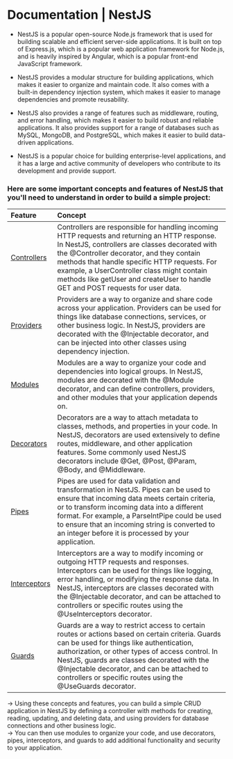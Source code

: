# Documentation | NestJS

- NestJS is a popular open-source Node.js framework that is used for building scalable and efficient server-side applications. It is built on top of Express.js, which is a popular web application framework for Node.js, and is heavily inspired by Angular, which is a popular front-end JavaScript framework.

- NestJS provides a modular structure for building applications, which makes it easier to organize and maintain code. It also comes with a built-in dependency injection system, which makes it easier to manage dependencies and promote reusability.

- NestJS also provides a range of features such as middleware, routing, and error handling, which makes it easier to build robust and reliable applications. It also provides support for a range of databases such as MySQL, MongoDB, and PostgreSQL, which makes it easier to build data-driven applications.

- NestJS is a popular choice for building enterprise-level applications, and it has a large and active community of developers who contribute to its development and provide support.

### Here are some important concepts and features of NestJS that you'll need to understand in order to build a simple project:

| Feature                                                                           | Concept                                                                                                                                                                                                                                                                                                                                                                        |
| :-------------------------------------------------------------------------------- | :----------------------------------------------------------------------------------------------------------------------------------------------------------------------------------------------------------------------------------------------------------------------------------------------------------------------------------------------------------------------------- |
| [Controllers](https://github.com/shounoop/my-nestjs/tree/main/docs/controllers)   | Controllers are responsible for handling incoming HTTP requests and returning an HTTP response. In NestJS, controllers are classes decorated with the @Controller decorator, and they contain methods that handle specific HTTP requests. For example, a UserController class might contain methods like getUser and createUser to handle GET and POST requests for user data. |
| [Providers](https://github.com/shounoop/my-nestjs/tree/main/docs/providers)       | Providers are a way to organize and share code across your application. Providers can be used for things like database connections, services, or other business logic. In NestJS, providers are decorated with the @Injectable decorator, and can be injected into other classes using dependency injection.                                                                   |
| [Modules](https://github.com/shounoop/my-nestjs/tree/main/docs/modules)           | Modules are a way to organize your code and dependencies into logical groups. In NestJS, modules are decorated with the @Module decorator, and can define controllers, providers, and other modules that your application depends on.                                                                                                                                          |
| [Decorators](https://github.com/shounoop/my-nestjs/tree/main/docs/decorators)     | Decorators are a way to attach metadata to classes, methods, and properties in your code. In NestJS, decorators are used extensively to define routes, middleware, and other application features. Some commonly used NestJS decorators include @Get, @Post, @Param, @Body, and @Middleware.                                                                                   |
| [Pipes](https://github.com/shounoop/my-nestjs/tree/main/docs/pipes)               | Pipes are used for data validation and transformation in NestJS. Pipes can be used to ensure that incoming data meets certain criteria, or to transform incoming data into a different format. For example, a ParseIntPipe could be used to ensure that an incoming string is converted to an integer before it is processed by your application.                              |
| [Interceptors](https://github.com/shounoop/my-nestjs/tree/main/docs/interceptors) | Interceptors are a way to modify incoming or outgoing HTTP requests and responses. Interceptors can be used for things like logging, error handling, or modifying the response data. In NestJS, interceptors are classes decorated with the @Injectable decorator, and can be attached to controllers or specific routes using the @UseInterceptors decorator.                 |
| [Guards](https://github.com/shounoop/my-nestjs/tree/main/docs/guards)             | Guards are a way to restrict access to certain routes or actions based on certain criteria. Guards can be used for things like authentication, authorization, or other types of access control. In NestJS, guards are classes decorated with the @Injectable decorator, and can be attached to controllers or specific routes using the @UseGuards decorator.                  |

&rarr; Using these concepts and features, you can build a simple CRUD application in NestJS by defining a controller with methods for creating, reading, updating, and deleting data, and using providers for database connections and other business logic.\
&rarr; You can then use modules to organize your code, and use decorators, pipes, interceptors, and guards to add additional functionality and security to your application.
